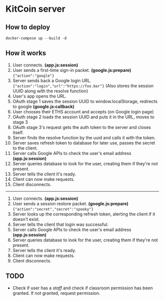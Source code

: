 # KitCoin server

## How to deploy

    docker-compose up --build -d

## How it works

1. User connects. __(app.js:session)__
2. User sends a first-time sign-in packet. __(google.js:prepare)__ `{"action":"google"}`
3. Server sends back a Google login URL. `{"action":"login","url":"https://foo.bar"}`
(Also stores the session UUID along with the resolve function)
4. User's app opens the URL.
5. OAuth stage 1 saves the session UUID to window.localStorage, redirects to google __(google.js:callback)__
6. User chooses their ETHS account and accepts (on Google login page)
7. OAuth stage 2 loads the session UUID and puts it in the URL, moves to stage 3
8. OAuth stage 3's request gets the auth token to the server and closes itself.
9. Server finds the resolve function by the uuid and calls it with the token.
10. Server saves refresh token to database for later use, passes the secret to the client.
11. Server calls Google APIs to check the user's email address __(app.js:session)__
12. Server queries database to look for the user, creating them if they're not present.
13. Server tells the client it's ready.
14. Client can now make requests.
15. Client disconnects.

---

1. User connects. __(app.js:session)__
2. User sends a session restore packet. __(google.js:prepare)__ `{"action":"secret","secret":"spooky"}`
3. Server looks up the corresponding refresh token, alerting the client if it doesn't exist.
4. Server tells the client that login was successful.
5. Server calls Google APIs to check the user's email address __(app.js:session)__
6. Server queries database to look for the user, creating them if they're not present.
7. Server tells the client it's ready.
8. Client can now make requests.
9. Client disconnects.

## TODO

- Check if user has a _staff_ and check if classroom permission has been granted. If not granted, request permission.
